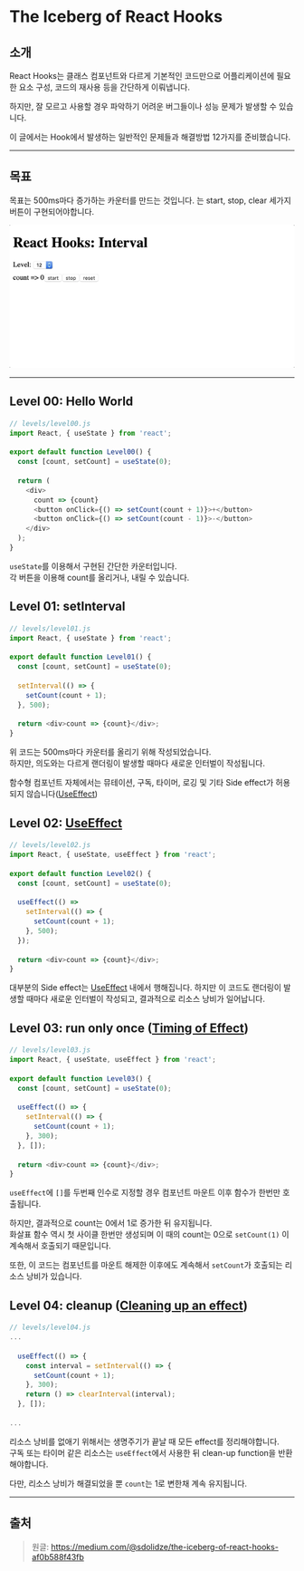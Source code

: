 # The Iceberg of React Hooks

## 소개
React Hooks는 클래스 컴포넌트와 다르게 기본적인 코드만으로 어플리케이션에 필요한 요소 구성, 코드의 재사용 등을 간단하게 이뤄냅니다.

하지만, 잘 모르고 사용할 경우 파악하기 어려운 버그들이나 성능 문제가 발생할 수 있습니다.

이 글에서는 Hook에서 발생하는 일반적인 문제들과 해결방법 12가지를 준비했습니다.

* * *

## 목표
목표는 500ms마다 증가하는 카운터를 만드는 것입니다.
는
start, stop, clear 세가지 버튼이 구현되어야합니다.

![Alt text](./img/goal.gif "목표")

* * * 

## Level 00: Hello World
```javascript
// levels/level00.js
import React, { useState } from 'react';

export default function Level00() {
  const [count, setCount] = useState(0);

  return (
    <div>
      count => {count}
      <button onClick={() => setCount(count + 1)}>+</button>
      <button onClick={() => setCount(count - 1)}>-</button>
    </div>
  );
}
```
`useState`를 이용해서 구현된 간단한 카운터입니다.   
각 버튼을 이용해 count를 올리거나, 내릴 수 있습니다.

## Level 01: setInterval
```javascript
// levels/level01.js
import React, { useState } from 'react';

export default function Level01() {
  const [count, setCount] = useState(0);

  setInterval(() => {
    setCount(count + 1);
  }, 500);

  return <div>count => {count}</div>;
}
```
위 코드는 500ms마다 카운터를 올리기 위해 작성되었습니다.   
하지만, 의도와는 다르게 랜더링이 발생할 때마다 새로운 인터벌이 작성됩니다.  

함수형 컴포넌트 자체에서는 뮤테이션, 구독, 타이머, 로깅 및 기타 Side effect가 허용되지 않습니다([UseEffect](https://reactjs.org/docs/hooks-reference.html#useeffect, "useeffect link"))

## Level 02: [UseEffect](https://reactjs.org/docs/hooks-reference.html#useeffect, "useeffect link")
```javascript
// levels/level02.js
import React, { useState, useEffect } from 'react';

export default function Level02() {
  const [count, setCount] = useState(0);

  useEffect(() =>
    setInterval(() => {
      setCount(count + 1);
    }, 500);
  });

  return <div>count => {count}</div>;
}
```
대부분의 Side effect는 [UseEffect](https://reactjs.org/docs/hooks-reference.html#useeffect, "useeffect link") 내에서 행해집니다. 하지만 이 코드도 랜더링이 발생할 때마다 새로운 인터벌이 작성되고, 결과적으로 리소스 낭비가 일어납니다.


## Level 03: run only once ([Timing of Effect](https://reactjs.org/docs/hooks-reference.html#timing-of-effects))
```javascript
// levels/level03.js
import React, { useState, useEffect } from 'react';

export default function Level03() {
  const [count, setCount] = useState(0);

  useEffect(() => {
    setInterval(() => {
      setCount(count + 1);
    }, 300);
  }, []);

  return <div>count => {count}</div>;
}
```
`useEffect`에 `[]`를 두번째 인수로 지정할 경우 컴포넌트 마운트 이후 함수가 한번만 호출됩니다.

하지만, 결과적으로 count는 0에서 1로 증가한 뒤 유지됩니다.   
화살표 함수 역시 첫 사이클 한번만 생성되며 이 때의 count는 0으로 `setCount(1)` 이 계속해서 호출되기 때문입니다.

또한, 이 코드는 컴포넌트를 마운트 해제한 이후에도 계속해서 `setCount`가 호출되는 리소스 낭비가 있습니다.


## Level 04: cleanup ([Cleaning up an effect](https://reactjs.org/docs/hooks-reference.html#cleaning-up-an-effect))
```javascript
// levels/level04.js
...

  useEffect(() => {
    const interval = setInterval(() => {
      setCount(count + 1);
    }, 300);
    return () => clearInterval(interval);
  }, []);

...
```
리소스 낭비를 없애기 위해서는 생명주기가 끝날 때 모든 effect를 정리해야합니다.   
구독 또는 타이머 같은 리소스는 `useEffect`에서 사용한 뒤 clean-up function을 반환해야합니다.

다만, 리소스 낭비가 해결되었을 뿐 `count`는 1로 변한채 계속 유지됩니다.



* * * 
## 출처
> 원글: https://medium.com/@sdolidze/the-iceberg-of-react-hooks-af0b588f43fb 